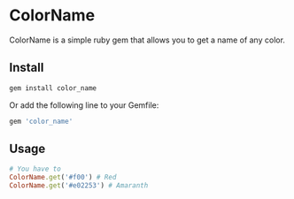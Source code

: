 # ColorName
ColorName is a simple ruby gem that allows you to get a name of any color.

## Install

```ruby
gem install color_name
```

Or add the following line to your Gemfile:
```ruby
gem 'color_name'
```

## Usage

```ruby
# You have to
ColorName.get('#f00') # Red
ColorName.get('#e02253') # Amaranth
```
